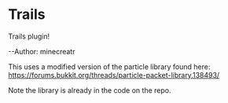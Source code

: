 Trails
======

Trails plugin!

--Author: minecreatr

This uses a modified version of the particle library found here: https://forums.bukkit.org/threads/particle-packet-library.138493/

Note the library is already in the code on the repo.
